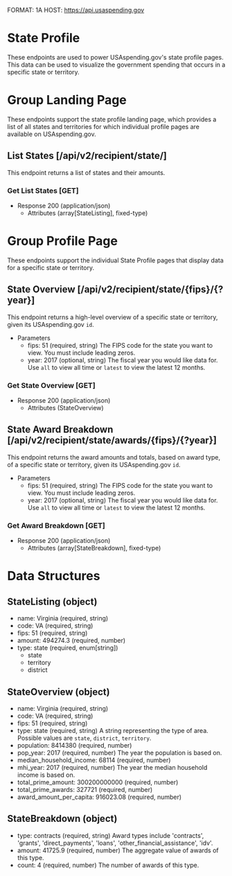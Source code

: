 FORMAT: 1A
HOST: https://api.usaspending.gov

# State Profile

These endpoints are used to power USAspending.gov's state profile pages. This data can be used to visualize the government spending that occurs in a specific state or territory.

# Group Landing Page

These endpoints support the state profile landing page, which provides a list of all states and territories for which individual profile pages are available on USAspending.gov.

## List States [/api/v2/recipient/state/]

This endpoint returns a list of states and their amounts.

### Get List States [GET]

+ Response 200 (application/json)
    + Attributes (array[StateListing], fixed-type)

# Group Profile Page

These endpoints support the individual State Profile pages that display data for a specific state or territory.

## State Overview [/api/v2/recipient/state/{fips}/{?year}]

This endpoint returns a high-level overview of a specific state or territory, given its USAspending.gov `id`.

+ Parameters
    + fips: 51 (required, string)
        The FIPS code for the state you want to view. You must include leading zeros.
    + year: 2017 (optional, string)
        The fiscal year you would like data for. Use `all` to view all time or `latest` to view the latest 12 months.

### Get State Overview [GET]

+ Response 200 (application/json)
    + Attributes (StateOverview)

## State Award Breakdown [/api/v2/recipient/state/awards/{fips}/{?year}]

This endpoint returns the award amounts and totals, based on award type, of a specific state or territory, given its USAspending.gov `id`.

+ Parameters
    + fips: 51 (required, string)
        The FIPS code for the state you want to view. You must include leading zeros.
    + year: 2017 (optional, string)
        The fiscal year you would like data for. Use `all` to view all time or `latest` to view the latest 12 months.

### Get Award Breakdown [GET]

+ Response 200 (application/json)
    + Attributes (array[StateBreakdown], fixed-type)

# Data Structures

## StateListing (object)
+ name: Virginia (required, string)
+ code: VA (required, string)
+ fips: 51 (required, string)
+ amount: 494274.3 (required, number)
+ type: state (required, enum[string])
    + state
    + territory
    + district

## StateOverview (object)
+ name: Virginia (required, string)
+ code: VA (required, string)
+ fips: 51 (required, string)
+ type: state (required, string)
    A string representing the type of area. Possible values are `state`, `district`, `territory`.
+ population: 8414380 (required, number)
+ pop_year: 2017 (required, number)
    The year the population is based on.
+ median_household_income: 68114 (required, number)
+ mhi_year: 2017 (required, number)
    The year the median household income is based on.
+ total_prime_amount: 300200000000 (required, number)
+ total_prime_awards: 327721 (required, number)
+ award_amount_per_capita: 916023.08 (required, number)

## StateBreakdown (object)
+ type: contracts (required, string)
    Award types include 'contracts', 'grants', 'direct_payments', 'loans', 'other_financial_assistance', 'idv'.
+ amount: 41725.9 (required, number)
    The aggregate value of awards of this type.
+ count: 4 (required, number)
    The number of awards of this type.
